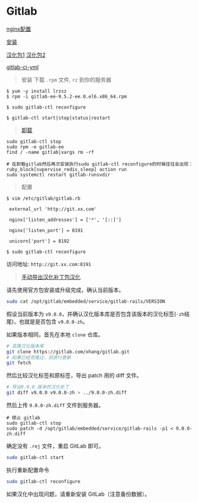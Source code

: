 # Gitlab

[nginx配置](https://gitlab.com/gitlab-org/omnibus-gitlab/blob/master/doc/settings/nginx.md#setting-the-nginx-listen-port)

[安装](https://about.gitlab.com/installation/)

[汉化包1](https://gitlab.com/larryli/gitlab)
[汉化包2](https://gitlab.com/xhang/gitlab)

[gitlab-ci-yml](https://gitlab.com/gitlab-org/gitlab-ci-yml/tree/master)

> 安装
下载 `.rpm` 文件, `rz` 到你的服务器

```
$ yum -y install lrzsz
$ rpm -i gitlab-ee-9.5.2-ee.0.el6.x86_64.rpm 

$ sudo gitlab-ctl reconfigure

$ gitlab-ctl start|stop|status|restart
```

> [卸载](https://www.cnblogs.com/shansongxian/p/6678110.html)

```
sudo gitlab-ctl stop
sudo rpm -e gitlab-ee
find / -name gitlab|xargs rm -rf

# 在卸载gitlab然后再次安装执行sudo gitlab-ctl reconfigure的时候往往会出现：ruby_block[supervise_redis_sleep] action run
sudo systemctl restart gitlab-runsvdir
```

> 配置

```
$ vim /etc/gitlab/gitlab.rb

 external_url 'http://git.xx.com'

 nginx['listen_addresses'] = ['*', '[::]']
 
 nginx['listen_port'] = 8191
 
 unicorn['port'] = 8192
 
$ sudo gitlab-ctl reconfigure 

```
访问地址: `http://git.xx.com:8191`


> [手动导出汉化补丁包汉化](https://gitlab.com/xhang/gitlab)

请先使用官方包安装或升级完成，确认当前版本。

```bash
sudo cat /opt/gitlab/embedded/service/gitlab-rails/VERSION
```

假设当前版本为 `v9.0.0`，并确认汉化版本库是否包含该版本的汉化标签(`-zh`结尾)，也就是是否包含 `v9.0.0-zh`。

如果版本相同，首先在本地 `clone` 仓库。

```bash
# 克隆汉化版本库
git clone https://gitlab.com/xhang/gitlab.git
# 如果已经克隆过，则进行更新
git fetch
```

然后比较汉化标签和原标签，导出 patch 用的 diff 文件。

```bash
# 导出9.0.0 版本的汉化补丁
git diff v9.0.0 v9.0.0-zh > ../9.0.0-zh.diff
```

然后上传 `9.0.0-zh.diff` 文件到服务器。

```
# 停止 gitlab
sudo gitlab-ctl stop
sudo patch -d /opt/gitlab/embedded/service/gitlab-rails -p1 < 9.0.0-zh.diff
```

确定没有 `.rej` 文件，重启 GitLab 即可。

```bash
sudo gitlab-ctl start
```

执行重新配置命令

```bash
sudo gitlab-ctl reconfigure
```

如果汉化中出现问题，请重新安装 GitLab（注意备份数据）。